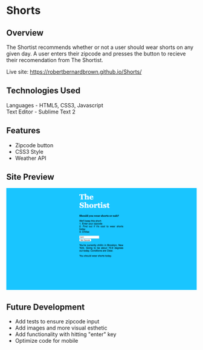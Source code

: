 # Shorts

## Overview

The Shortist recommends whether or not a user should wear shorts on any given day. A user enters their zipcode and presses the button to recieve their recomendation from The Shortist.

Live site: https://robertbernardbrown.github.io/Shorts/

## Technologies Used

Languages - HTML5, CSS3, Javascript  
Text Editor - Sublime Text 2

## Features

* Zipcode button  
* CSS3 Style  
* Weather API

## Site Preview
![alt text](https://github.com/robertbernardbrown/Shorts/blob/master/Shortist.png)

## Future Development

* Add tests to ensure zipcode input  
* Add images and more visual esthetic  
* Add functionality with hitting "enter" key  
* Optimize code for mobile
